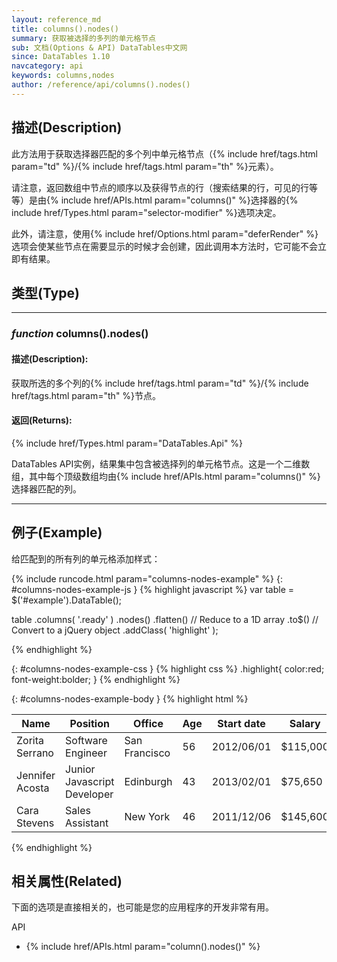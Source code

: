 ```yaml
---
layout: reference_md
title: columns().nodes()
summary: 获取被选择的多列的单元格节点
sub: 文档(Options & API) DataTables中文网
since: DataTables 1.10
navcategory: api
keywords: columns,nodes
author: /reference/api/columns().nodes()
---
```


## 描述(Description)

此方法用于获取选择器匹配的多个列中单元格节点（{% include href/tags.html param="td" %}/{% include href/tags.html param="th" %}元素）。

请注意，返回数组中节点的顺序以及获得节点的行（搜索结果的行，可见的行等等）是由{% include href/APIs.html param="columns()" %}选择器的{% include href/Types.html param="selector-modifier" %}选项决定。

此外，请注意，使用{% include href/Options.html param="deferRender" %}选项会使某些节点在需要显示的时候才会创建，因此调用本方法时，它可能不会立即有结果。

## 类型(Type)
---
    
### _function_ **columns().nodes()**   

#### 描述(Description):
获取所选的多个列的{% include href/tags.html param="td" %}/{% include href/tags.html param="th" %}节点。

#### 返回(Returns):

{% include href/Types.html param="DataTables.Api" %}

DataTables API实例，结果集中包含被选择列的单元格节点。这是一个二维数组，其中每个顶级数组均由{% include href/APIs.html param="columns()" %}选择器匹配的列。

--- 
    
## 例子(Example)

给匹配到的所有列的单元格添加样式：


{% include runcode.html param="columns-nodes-example" %}
{: #columns-nodes-example-js }
{% highlight javascript %}
var table = $('#example').DataTable();
 
table
    .columns( '.ready' )
    .nodes()
    .flatten()  // Reduce to a 1D array
    .to$()      // Convert to a jQuery object
    .addClass( 'highlight' );

{% endhighlight %}


{: #columns-nodes-example-css }
{% highlight css %}
.highlight{
    color:red;
    font-weight:bolder;
}
{% endhighlight %}

{: #columns-nodes-example-body }
{% highlight html %}
<table id="example" class="display">
        <thead>
            <tr>
                <th>Name</th>
                <th>Position</th>
                <th>Office</th>
                <th class='ready'>Age</th>
                <th>Start date</th>
                <th class='ready'>Salary</th>
            </tr>
        </thead>
        <tbody>
             <tr>
                <td>Zorita Serrano</td>
                <td>Software Engineer</td>
                <td>San Francisco</td>
                <td>56</td>
                <td>2012/06/01</td>
                <td>$115,000</td>
            </tr>
            <tr>
                <td>Jennifer Acosta</td>
                <td>Junior Javascript Developer</td>
                <td>Edinburgh</td>
                <td>43</td>
                <td>2013/02/01</td>
                <td>$75,650</td>
            </tr>
            <tr>
                <td>Cara Stevens</td>
                <td>Sales Assistant</td>
                <td>New York</td>
                <td>46</td>
                <td>2011/12/06</td>
                <td>$145,600</td>
            </tr>
        </tbody>
    </table>
{% endhighlight %}



## 相关属性(Related)
下面的选项是直接相关的，也可能是您的应用程序的开发非常有用。

API

- {% include href/APIs.html param="column().nodes()" %}


